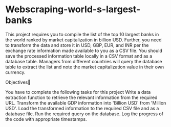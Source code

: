 # Webscraping-world-s-largest-banks
This project requires you to compile the list of the top 10 largest banks in the world ranked by market capitalization in billion USD. Further, you need to transform the data and store it in USD, GBP, EUR, and INR per the exchange rate information made available to you as a CSV file. You should save the processed information table locally in a CSV format and as a database table. Managers from different countries will query the database table to extract the list and note the market capitalization value in their own currency.

Objectives📝

You have to complete the following tasks for this project
Write a data extraction function to retrieve the relevant information from the required URL.
Transform the available GDP information into 'Billion USD' from 'Million USD'.
Load the transformed information to the required CSV file and as a database file.
Run the required query on the database.
Log the progress of the code with appropriate timestamps.
